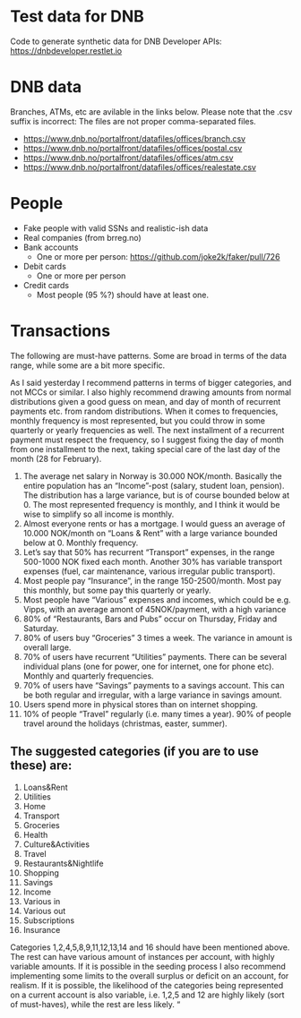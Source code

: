 # Test data for DNB

Code to generate synthetic data for DNB Developer APIs: https://dnbdeveloper.restlet.io

# DNB data

Branches, ATMs, etc are avilable in the links below. Please note that the .csv suffix is incorrect: The files are not proper comma-separated files.

* https://www.dnb.no/portalfront/datafiles/offices/branch.csv
* https://www.dnb.no/portalfront/datafiles/offices/postal.csv
* https://www.dnb.no/portalfront/datafiles/offices/atm.csv
* https://www.dnb.no/portalfront/datafiles/offices/realestate.csv

# People

- Fake people with valid SSNs and realistic-ish data
- Real companies (from brreg.no)
- Bank accounts
    - One or more per person: https://github.com/joke2k/faker/pull/726
- Debit cards
    - One or more per person
- Credit cards
    - Most people (95 %?) should have at least one.

# Transactions

The following are must-have patterns. Some are broad in terms of the data range, while some are a bit more specific.

As I said yesterday I recommend patterns in terms of bigger categories, and not MCCs or similar. I also highly recommend drawing amounts from normal distributions given a good guess on mean, and day of month of recurrent payments etc. from random distributions. When it comes to frequencies, monthly frequency is most represented, but you could throw in some quarterly or yearly frequencies as well. The next installment of a recurrent payment must respect the frequency, so I suggest fixing the day of month from one installment to the next, taking special care of the last day of the month (28 for February).

 
1. The average net salary in Norway is 30.000 NOK/month. Basically the entire population has an “Income”-post (salary, student loan, pension). The distribution has a large variance, but is of course bounded below at 0. The most represented frequency is monthly, and I think it would be wise to simplify so all income is monthly.
1. Almost everyone rents or has a mortgage. I would guess an average of 10.000 NOK/month on “Loans & Rent” with a large variance bounded below at 0. Monthly frequency.
1. Let’s say that 50% has recurrent “Transport” expenses, in the range 500-1000 NOK fixed each month. Another 30% has variable transport expenses (fuel, car maintenance, various irregular public transport).
1. Most people pay “Insurance”, in the range 150-2500/month. Most pay this monthly, but some pay this quarterly or yearly.
1. Most people have “Various” expenses and incomes, which could be e.g. Vipps, with an average amont of 45NOK/payment, with a high variance
1. 80% of “Restaurants, Bars and Pubs” occur on Thursday, Friday and Saturday.
1. 80% of users buy “Groceries” 3 times a week. The variance in amount is overall large.
1. 70% of users have recurrent “Utilities” payments. There can be several individual plans (one for power, one for internet, one for phone etc). Monthly and quarterly frequencies.
1. 70% of users have “Savings” payments to a savings account. This can be both regular and irregular, with a large variance in savings amount.
1. Users spend more in physical stores than on internet shopping.
1. 10% of people “Travel” regularly (i.e. many times a year). 90% of people travel around the holidays (christmas, easter, summer).

## The suggested categories (if you are to use these) are:

1. Loans&Rent
2. Utilities
3. Home
4. Transport
5. Groceries
6. Health
7. Culture&Activities
8. Travel
9. Restaurants&Nightlife
10. Shopping
11. Savings
12. Income
13. Various in
14. Various out
15. Subscriptions
16. Insurance

Categories 1,2,4,5,8,9,11,12,13,14 and 16 should have been mentioned above. The rest can have various amount of instances per account, with highly variable amounts. If it is possible in the seeding process I also recommend implementing some limits to the overall surplus or deficit on an account, for realism. If it is possible, the likelihood of the categories being represented on a current account is also variable, i.e. 1,2,5 and 12 are highly likely (sort of must-haves), while the rest are less likely. “

 